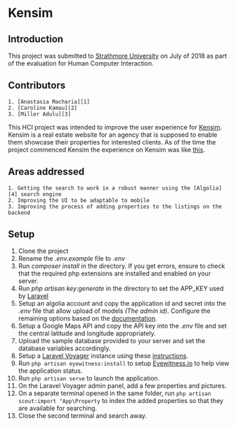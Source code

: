# Kensim

## Introduction
This project was submitted to [Strathmore University](https://www.strathmore.edu/) on July of 2018 as part of the evaluation for Human Computer Interaction.

## Contributors
    1. [Anastasia Macharia][1]
    2. [Caroline Kamau][2]
    3. [Miller Adulu][3]

[1]: https://github.com/clare44macharia
[2]: https://github.com/Caroline-Kamau
[3]: https://github.com/MillerAdulu

This HCI project was intended to improve the user experience for [Kensim](http://kensim.co.ke). Kensim is a real estate website for an agency that is supposed to enable them showcase their properties for interested clients. As of the time the project commenced Kensim the experience on Kensim was like [this](https://drive.google.com/file/d/11LYHkYIaI_KUt82wDgZQKXnr8p5VjAr7/view).

## Areas addressed
    1. Getting the search to work in a robust manner using the [Algolia][4] search engine
    2. Improving the UI to be adaptable to mobile
    3. Improving the process of adding properties to the listings on the backend
[4]: https://www.algolia.com/

## Setup

1. Clone the project
2. Rename the *.env.example* file to *.env*
3. Run *composer install* in the directory. If you get errors, ensure to check that the required php extensions are installed and enabled on your server.
4. Run *php artisan key:generate* in the directory to set the APP_KEY used by [Laravel](https://laravel.com/)
5. Setup an algolia account and copy the application id and secret into the *.env* file that allow upload of models *(The admin id)*. Configure the remaining options based on the [documentation](https://www.algolia.com/doc/api-client/laravel/install/).
6. Setup a Google Maps API and copy the API key into the *.env* file and set the central latitude and longitude appropriately.
7. Upload the sample database provided to your server and set the database variables accordingly.
8. Setup a [Laravel Voyager](https://docs.laravelvoyager.com) instance using these [instructions](https://docs.laravelvoyager.com/getting-started/installation).
9. Run `php artisan eyewitness:install` to setup [Eyewitness.io](https://eyewitness.io/) to help view the application status.
10. Run `php artisan serve` to launch the application.
11. On the Laravel Voyager admin panel, add a few properties and pictures.
12. On a separate terminal opened in the same folder, run `php artisan scout:import "App\Property` to index the added properties so that they are available for searching.
13. Close the second terminal and search away.